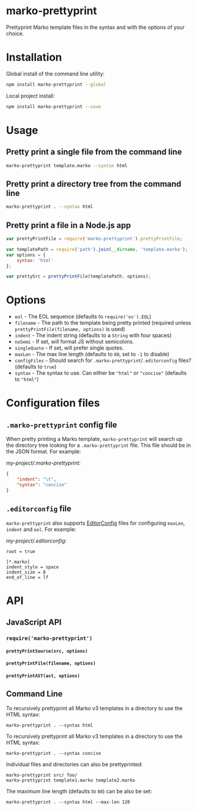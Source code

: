 marko-prettyprint
=================

Prettyprint Marko template files in the syntax and with the options of your choice.

# Installation

Global install of the command line utility:

```bash
npm install marko-prettyprint --global
```

Local project install:

```bash
npm install marko-prettyprint --save
```

# Usage

## Pretty print a single file from the command line


```bash
marko-prettyprint template.marko --syntax html
```

## Pretty print a directory tree from the command line


```bash
marko-prettyprint . --syntax html
```

## Pretty print a file in a Node.js app

```javascript
var prettyPrintFile = require('marko-prettyprint').prettyPrintFile;

var templatePath = require('path').join(__dirname, 'template.marko');
var options = {
    syntax: 'html'
};

var prettySrc = prettyPrintFile(templatePath, options);
```

# Options

- `eol` - The EOL sequence (defaults to `require('os').EOL`)
- `filename` - The path to the template being pretty printed (required unless `prettyPrintFile(filename, options)` is used)
- `indent` - The indent string (defaults to a `String` with four spaces)
- `noSemi` - If set, will format JS without semicolons.
- `singleQuote` - If set, will prefer single quotes.
- `maxLen` - The max line length (defaults to `80`, set to `-1` to disable)
- `configFiles` - Should search for `.marko-prettyprint`/`.editorconfig` files? (defaults to `true`)
- `syntax` - The syntax to use. Can either be `"html"` or `"concise"` (defaults to `"html"`)

# Configuration files

## `.marko-prettyprint` config file

When pretty printing a Marko template, `marko-prettyprint` will search up the directory tree looking for a `.marko-prettyprint` file. This file should be in the JSON format. For example:

_my-project/.marko-prettyprint:_

```json
{
    "indent": "\t",
    "syntax": "concise"
}
```

## `.editorconfig` file

`marko-prettyprint` also supports [EditorConfig](https://github.com/editorconfig/editorconfig/wiki/EditorConfig-Properties) files for configuring `maxLen`, `indent` and `eol`. For example:

_my-project/.editorconfig:_

```
root = true

[*.marko]
indent_style = space
indent_size = 8
end_of_line = lf
```

# API

## JavaScript API

### `require('marko-prettyprint')`

#### `prettyPrintSource(src, options)`

#### `prettyPrintFile(filename, options)`

#### `prettyPrintAST(ast, options)`


## Command Line

To recursively prettyprint all Marko v3 templates in a directory to use the HTML syntax:

```
marko-prettyprint . --syntax html
```

To recursively prettyprint all Marko v3 templates in a directory to use the HTML syntax:

```
marko-prettyprint . --syntax concise
```

Individual files and directories can also be prettyprinted:

```
marko-prettyprint src/ foo/
marko-prettyprint template1.marko template2.marko
```

The maximum line length (defaults to `80`) can be also be set:

```
marko-prettyprint . --syntax html --max-len 120
```
